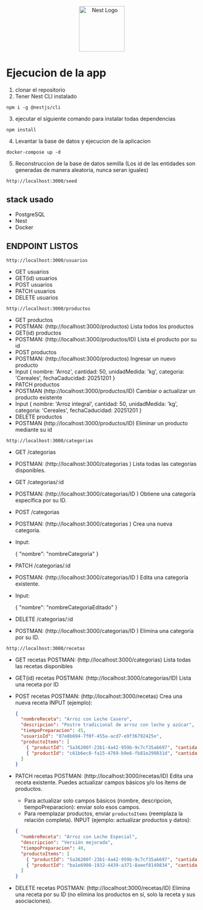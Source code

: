 <p align="center">
  <a href="http://nestjs.com/" target="blank"><img src="https://nestjs.com/img/logo-small.svg" width="120" alt="Nest Logo" /></a>
</p>

# Ejecucion de la app

1. clonar el repositorio
2. Tener Nest CLI instalado
```
npm i -g @nestjs/cli
```
3. ejecutar el siguiente comando para instalar todas dependencias
```
npm install

```
4. Levantar la base de datos y ejecucion de la aplicacion
```
docker-compose up -d 
```
5. Reconstruccion de la base de datos semilla (Los id de las entidades son generadas de manera aleatoria, nunca seran iguales)
```
http://localhost:3000/seed
```

## stack usado
* PostgreSQL
* Nest
* Docker
## ENDPOINT LISTOS
```
http://localhost:3000/usuarios
```
* GET usuarios
* GET(id) usuarios
* POST usuarios
* PATCH usuarios
* DELETE usuarios

```
http://localhost:3000/productos
```
* GET productos
* POSTMAN: (http://localhost:3000/productos)
  Lista todos los productos
* GET(id) productos
* POSTMAN: (http://localhost:3000/productos/ID)
  Lista el producto por su id
* POST productos
* POSTMAN: (http://localhost:3000/productos)
  Ingresar un nuevo producto
* Input 
{
  nombre: 'Arroz', cantidad: 50, unidadMedida: 'kg', categoria: 'Cereales', fechaCaducidad: 20251201
}
* PATCH productos
* POSTMAN (http://localhost:3000/productos/ID)
  Cambiar o actualizar un producto existente
* Input
{
  nombre: 'Arroz integral', cantidad: 50, unidadMedida: 'kg', categoria: 'Cereales', fechaCaducidad: 20251201
}
* DELETE productos
* POSTMAN (http://localhost:3000/productos/ID)
  Eliminar un producto mediante su id

```
http://localhost:3000/categorias
```
* GET /categorias
* POSTMAN: (http://localhost:3000/categorias
  )
  Lista todas las categorías disponibles.

* GET /categorias/:id
* POSTMAN: (http://localhost:3000/categorias/ID
  )
  Obtiene una categoría específica por su ID.

* POST /categorias
* POSTMAN: (http://localhost:3000/categorias
  )
  Crea una nueva categoría.

* Input:

  {
    "nombre": "nombreCategoria"
  }


* PATCH /categorias/:id
* POSTMAN: (http://localhost:3000/categorias/ID
  )
  Edita una categoría existente.

* Input:

  {
    "nombre": "nombreCategoriaEditado"
  }


* DELETE /categorias/:id
* POSTMAN: (http://localhost:3000/categorias/ID
)
  Elimina una categoría por su ID.

```
http://localhost:3000/recetas
```
* GET recetas
    POSTMAN: (http://localhost:3000/categorias)
    Lista todas las recetas disponibles

* GET(id) recetas
    POSTMAN: (http://localhost:3000/categorias/ID)
    Lista una receta por ID

* POST recetas
    POSTMAN: (http://localhost:3000/recetas)
    Crea una nueva receta
    INPUT (ejemplo):
    ```json
    {
      "nombreReceta": "Arroz con Leche Casero",
      "descripcion": "Postre tradicional de arroz con leche y azúcar",
      "tiempoPreparacion": 45,
      "usuarioId": "87e8b694-7f0f-455a-acd7-e9f36792425e",
      "productoItems": [
        { "productId": "5a36200f-23b1-4a42-959b-9c7cf35a6697", "cantidadUsada": 0.25, "unidad": "kg" },
        { "productId": "c61b6ec8-fa15-4769-b9e6-fb81e299831d", "cantidadUsada": 1, "unidad": "litros" }
      ]
    }
    ```

* PATCH recetas
    POSTMAN: (http://localhost:3000/recetas/ID)
    Edita una receta existente. Puedes actualizar campos básicos y/o los items de productos.
    - Para actualizar solo campos básicos (nombre, descripcion, tiempoPreparacion): enviar solo esos campos.
    - Para reemplazar productos, enviar `productoItems` (reemplaza la relación completa).
    INPUT (ejemplo: actualizar productos y datos):
    ```json
    {
      "nombreReceta": "Arroz con Leche Especial",
      "descripcion": "Versión mejorada",
      "tiempoPreparacion": 40,
      "productoItems": [
        { "productId": "5a36200f-23b1-4a42-959b-9c7cf35a6697", "cantidadUsada": 0.3, "unidad": "kg" },
        { "productId": "ba1e6908-1932-4439-a371-8aeef8149834", "cantidadUsada": 0.15, "unidad": "kg" }
      ]
    }
    ```

* DELETE recetas
    POSTMAN: (http://localhost:3000/recetas/ID)
    Elimina una receta por su ID (no elimina los productos en sí, solo la receta y sus asociaciones).